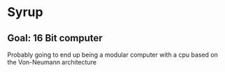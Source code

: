 # Syrup
## Goal: 16 Bit computer 
Probably going to end up being a modular computer with a cpu based on the Von-Neumann architecture
